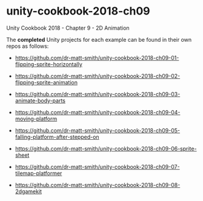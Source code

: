# unity-cookbook-2018-ch09

Unity Cookbook 2018 - Chapter 9 - 2D Animation

The **completed** Unity projects for each example can be found in their own repos as follows:

- https://github.com/dr-matt-smith/unity-cookbook-2018-ch09-01-flipping-sprite-horizontally

- https://github.com/dr-matt-smith/unity-cookbook-2018-ch09-02-flipping-sprite-animation

- https://github.com/dr-matt-smith/unity-cookbook-2018-ch09-03-animate-body-parts

- https://github.com/dr-matt-smith/unity-cookbook-2018-ch09-04-moving-platform

- https://github.com/dr-matt-smith/unity-cookbook-2018-ch09-05-falling-platform-after-stepped-on

- https://github.com/dr-matt-smith/unity-cookbook-2018-ch09-06-sprite-sheet

- https://github.com/dr-matt-smith/unity-cookbook-2018-ch09-07-tilemap-platformer

- https://github.com/dr-matt-smith/unity-cookbook-2018-ch09-08-2dgamekit

